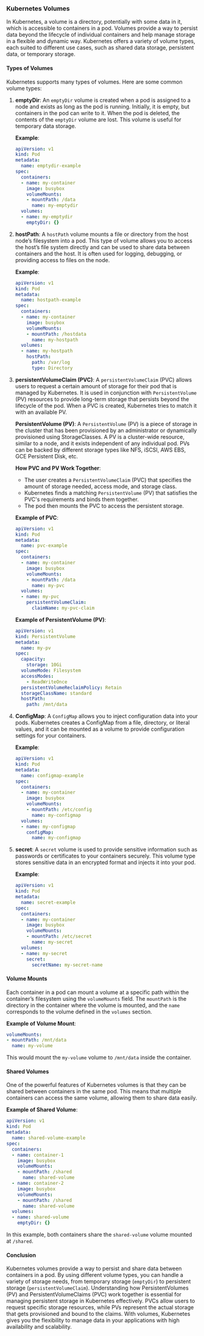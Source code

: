### Kubernetes Volumes

In Kubernetes, a volume is a directory, potentially with some data in it, which is accessible to containers in a pod. Volumes provide a way to persist data beyond the lifecycle of individual containers and help manage storage in a flexible and dynamic way. Kubernetes offers a variety of volume types, each suited to different use cases, such as shared data storage, persistent data, or temporary storage.

#### Types of Volumes

Kubernetes supports many types of volumes. Here are some common volume types:

1. **emptyDir**: 
   An `emptyDir` volume is created when a pod is assigned to a node and exists as long as the pod is running. Initially, it is empty, but containers in the pod can write to it. When the pod is deleted, the contents of the `emptyDir` volume are lost. This volume is useful for temporary data storage.

   **Example**:
   ```yaml
   apiVersion: v1
   kind: Pod
   metadata:
     name: emptydir-example
   spec:
     containers:
     - name: my-container
       image: busybox
       volumeMounts:
       - mountPath: /data
         name: my-emptydir
     volumes:
     - name: my-emptydir
       emptyDir: {}
   ```

2. **hostPath**: 
   A `hostPath` volume mounts a file or directory from the host node’s filesystem into a pod. This type of volume allows you to access the host’s file system directly and can be used to share data between containers and the host. It is often used for logging, debugging, or providing access to files on the node.

   **Example**:
   ```yaml
   apiVersion: v1
   kind: Pod
   metadata:
     name: hostpath-example
   spec:
     containers:
     - name: my-container
       image: busybox
       volumeMounts:
       - mountPath: /hostdata
         name: my-hostpath
     volumes:
     - name: my-hostpath
       hostPath:
         path: /var/log
         type: Directory
   ```

3. **persistentVolumeClaim (PVC)**:
   A `persistentVolumeClaim` (PVC) allows users to request a certain amount of storage for their pod that is managed by Kubernetes. It is used in conjunction with `PersistentVolume` (PV) resources to provide long-term storage that persists beyond the lifecycle of the pod. When a PVC is created, Kubernetes tries to match it with an available PV.

   **PersistentVolume (PV)**: 
   A `PersistentVolume` (PV) is a piece of storage in the cluster that has been provisioned by an administrator or dynamically provisioned using StorageClasses. A PV is a cluster-wide resource, similar to a node, and it exists independent of any individual pod. PVs can be backed by different storage types like NFS, iSCSI, AWS EBS, GCE Persistent Disk, etc.

   **How PVC and PV Work Together**: 
   - The user creates a `PersistentVolumeClaim` (PVC) that specifies the amount of storage needed, access mode, and storage class.
   - Kubernetes finds a matching `PersistentVolume` (PV) that satisfies the PVC's requirements and binds them together.
   - The pod then mounts the PVC to access the persistent storage.

   **Example of PVC**:
   ```yaml
   apiVersion: v1
   kind: Pod
   metadata:
     name: pvc-example
   spec:
     containers:
     - name: my-container
       image: busybox
       volumeMounts:
       - mountPath: /data
         name: my-pvc
     volumes:
     - name: my-pvc
       persistentVolumeClaim:
         claimName: my-pvc-claim
   ```

   **Example of PersistentVolume (PV)**:
   ```yaml
   apiVersion: v1
   kind: PersistentVolume
   metadata:
     name: my-pv
   spec:
     capacity:
       storage: 10Gi
     volumeMode: Filesystem
     accessModes:
       - ReadWriteOnce
     persistentVolumeReclaimPolicy: Retain
     storageClassName: standard
     hostPath:
       path: /mnt/data
   ```

4. **ConfigMap**: 
   A `ConfigMap` allows you to inject configuration data into your pods. Kubernetes creates a ConfigMap from a file, directory, or literal values, and it can be mounted as a volume to provide configuration settings for your containers.

   **Example**:
   ```yaml
   apiVersion: v1
   kind: Pod
   metadata:
     name: configmap-example
   spec:
     containers:
     - name: my-container
       image: busybox
       volumeMounts:
       - mountPath: /etc/config
         name: my-configmap
     volumes:
     - name: my-configmap
       configMap:
         name: my-configmap
   ```

5. **secret**:
   A `secret` volume is used to provide sensitive information such as passwords or certificates to your containers securely. This volume type stores sensitive data in an encrypted format and injects it into your pod.

   **Example**:
   ```yaml
   apiVersion: v1
   kind: Pod
   metadata:
     name: secret-example
   spec:
     containers:
     - name: my-container
       image: busybox
       volumeMounts:
       - mountPath: /etc/secret
         name: my-secret
     volumes:
     - name: my-secret
       secret:
         secretName: my-secret-name
   ```

#### Volume Mounts

Each container in a pod can mount a volume at a specific path within the container’s filesystem using the `volumeMounts` field. The `mountPath` is the directory in the container where the volume is mounted, and the `name` corresponds to the volume defined in the `volumes` section.

**Example of Volume Mount**:
```yaml
volumeMounts:
- mountPath: /mnt/data
  name: my-volume
```

This would mount the `my-volume` volume to `/mnt/data` inside the container.

#### Shared Volumes

One of the powerful features of Kubernetes volumes is that they can be shared between containers in the same pod. This means that multiple containers can access the same volume, allowing them to share data easily.

**Example of Shared Volume**:
```yaml
apiVersion: v1
kind: Pod
metadata:
  name: shared-volume-example
spec:
  containers:
  - name: container-1
    image: busybox
    volumeMounts:
    - mountPath: /shared
      name: shared-volume
  - name: container-2
    image: busybox
    volumeMounts:
    - mountPath: /shared
      name: shared-volume
  volumes:
  - name: shared-volume
    emptyDir: {}
```

In this example, both containers share the `shared-volume` volume mounted at `/shared`.

#### Conclusion

Kubernetes volumes provide a way to persist and share data between containers in a pod. By using different volume types, you can handle a variety of storage needs, from temporary storage (`emptyDir`) to persistent storage (`persistentVolumeClaim`). Understanding how PersistentVolumes (PV) and PersistentVolumeClaims (PVC) work together is essential for managing persistent storage in Kubernetes effectively. PVCs allow users to request specific storage resources, while PVs represent the actual storage that gets provisioned and bound to the claims. With volumes, Kubernetes gives you the flexibility to manage data in your applications with high availability and scalability.
